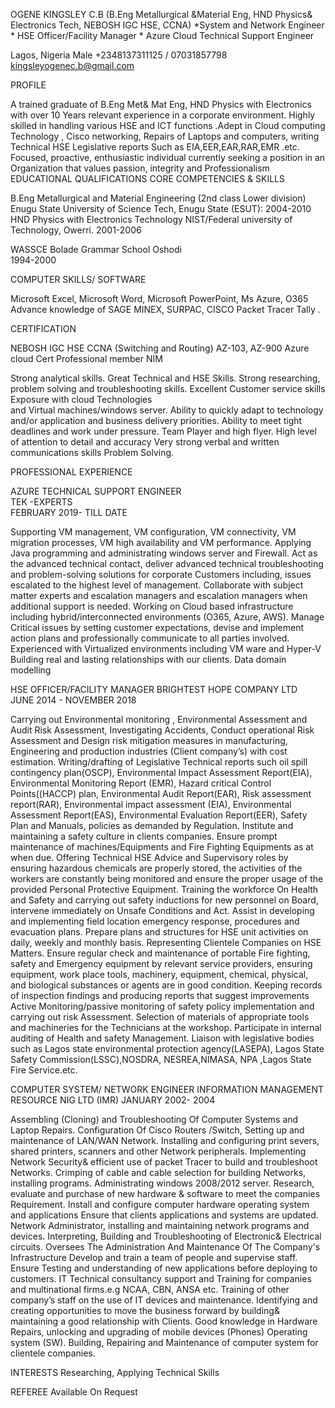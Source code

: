 OGENE  KINGSLEY C.B
(B.Eng Metallurgical &Material Eng, HND Physics& Electronics Tech, NEBOSH IGC HSE, CCNA)
*System and Network Engineer * HSE Officer/Facility Manager * Azure Cloud Technical  Support Engineer

Lagos, Nigeria
Male
+2348137311125 / 07031857798
kingsleyogenec.b@gmail.com

PROFILE

A trained graduate of B.Eng Met& Mat Eng, HND Physics with Electronics  with over 10 Years relevant experience in a corporate environment. Highly skilled in handling various HSE  and  ICT functions .Adept in Cloud computing  Technology , Cisco networking, Repairs of Laptops and computers, writing Technical  HSE Legislative reports Such as EIA,EER,EAR,RAR,EMR .etc. Focused, proactive, enthusiastic individual currently seeking a position in an Organization that values passion, integrity and Professionalism
EDUCATIONAL QUALIFICATIONS 	CORE COMPETENCIES  & SKILLS

B.Eng Metallurgical and Material Engineering (2nd class Lower division)
Enugu  State University of Science Tech, Enugu State (ESUT): 
2004-2010
      HND Physics with Electronics Technology
      NIST/Federal university of       
      Technology, Owerri.
      2001-2006

WASSCE
Bolade Grammar  School Oshodi	
1994-2000	

COMPUTER SKILLS/ SOFTWARE

Microsoft Excel, Microsoft Word, Microsoft PowerPoint, 
Ms Azure, O365
Advance knowledge of SAGE 
MINEX, SURPAC,
CISCO Packet Tracer
Tally .

CERTIFICATION

NEBOSH  IGC HSE
CCNA (Switching and Routing)
AZ-103, AZ-900 Azure cloud  Cert
Professional member NIM

	
Strong analytical skills.
Great Technical and  HSE  Skills.
Strong researching, problem solving and troubleshooting skills.
Excellent  Customer  service skills
Exposure with cloud Technologies  
and  Virtual machines/windows server.
Ability to quickly  adapt  to technology  and/or  application  and business delivery  priorities.
Ability to meet tight deadlines and work under pressure.
Team Player and high flyer.
High level of attention to detail and accuracy
Very strong verbal and written communications skills
Problem Solving.





PROFESSIONAL EXPERIENCE 


AZURE TECHNICAL SUPPORT  ENGINEER	
TEK -EXPERTS				
FEBRUARY 2019- TILL DATE

Supporting VM management, VM configuration, VM connectivity, VM migration processes, VM high availability and VM performance.
Applying Java programming and administrating windows server and Firewall.
Act as the advanced technical contact, deliver advanced technical troubleshooting and problem-solving solutions for corporate Customers  including, issues escalated to the highest level of management.
Collaborate with subject matter experts and escalation managers and escalation managers when additional support is needed.
Working on Cloud based  infrastructure including hybrid/interconnected environments (O365, Azure, AWS).
Manage  Critical issues by setting customer expectations, devise and implement action plans and professionally communicate to all parties involved.
Experienced  with Virtualized environments  including VM ware  and Hyper-V
Building real and lasting relationships with our clients.
Data domain modelling

		
HSE OFFICER/FACILITY  MANAGER
BRIGHTEST  HOPE  COMPANY  LTD						
JUNE 2014 -  NOVEMBER 2018

Carrying out Environmental monitoring , Environmental Assessment and Audit Risk Assessment, Investigating Accidents, Conduct operational Risk Assessment and Design risk mitigation measures in manufacturing, Engineering and production industries (Client company’s) with cost estimation.
Writing/drafting of  Legislative Technical reports  such oil spill contingency plan(OSCP), Environmental  Impact Assessment Report(EIA), Environmental Monitoring Report  (EMR), Hazard critical  Control Points((HACCP) plan, Environmental Audit Report(EAR),  Risk assessment report(RAR), Environmental impact assessment (EIA), Environmental  Assessment Report(EAS), Environmental Evaluation Report(EER), Safety Plan and Manuals, policies as demanded by Regulation.
Institute and maintaining a safety culture in clients companies.
Ensure prompt maintenance of machines/Equipments and Fire Fighting Equipments as at when due.
Offering Technical HSE Advice and Supervisory roles by ensuring hazardous chemicals are properly stored, the activities of the workers are constantly being monitored and ensure the proper usage of the provided Personal Protective Equipment.
Training the workforce On Health and Safety and carrying out safety inductions for new personnel on Board, intervene immediately on Unsafe Conditions and Act.
Assist in developing and implementing field location emergency response, procedures and evacuation plans.
Prepare plans and structures for HSE unit activities on daily, weekly and monthly basis.
Representing Clientele Companies on HSE Matters.
Ensure regular check and maintenance of portable Fire fighting, safety and Emergency equipment by relevant service providers, ensuring equipment, work place tools, machinery, equipment, chemical, physical, and biological substances or agents are in good condition.
Keeping records of inspection findings and producing reports that suggest improvements
Active Monitoring/passive monitoring of safety policy implementation and carrying out risk Assessment.
Selection of materials of appropriate tools and machineries for the Technicians at the workshop.
Participate in internal auditing of Health and safety Management.
Liaison with legislative bodies such as Lagos state environmental protection agency(LASEPA), Lagos State Safety Commission(LSSC),NOSDRA, NESREA,NIMASA, NPA ,Lagos State Fire Service.etc.

COMPUTER SYSTEM/ NETWORK ENGINEER
INFORMATION MANAGEMENT RESOURCE NIG LTD (IMR)
JANUARY 2002- 2004

Assembling (Cloning) and Troubleshooting Of Computer Systems and Laptop Repairs.
Configuration Of Cisco Routers /Switch, Setting up and maintenance of LAN/WAN Network.
Installing and configuring print severs, shared printers, scanners and other Network  peripherals.
Implementing Network Security& efficient use of packet Tracer to build and troubleshoot Networks.
Crimping of cable and cable selection for building Networks, installing programs.
Administrating windows  2008/2012  server.
Research, evaluate and purchase of new hardware & software to meet the companies Requirement.
Install  and  configure computer hardware operating system and applications
Ensure that clients applications and systems are updated.
 Network Administrator, installing and maintaining network programs and devices.
 Interpreting, Building and Troubleshooting of Electronic& Electrical circuits.
Oversees The Administration And Maintenance Of The Company's Infrastructure
Develop and train a team of people and supervise staff.
Ensure Testing and  understanding of new applications before deploying to customers.
 IT Technical consultancy support and Training for companies and multinational firms.e.g NCAA, CBN, ANSA etc.
Training of other company’s staff on the use of IT devices and maintenance.
Identifying and creating opportunities to move the business forward by building& maintaining a good relationship with Clients.
Good knowledge in Hardware Repairs, unlocking and upgrading of mobile devices (Phones) Operating system (SW).
Building, Repairing and Maintenance of computer system for clientele companies.


INTERESTS
Researching, Applying Technical Skills

REFEREE
Available On Request


